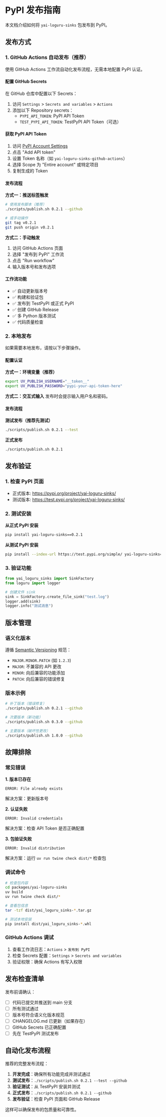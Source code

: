 # PyPI 发布指南

本文档介绍如何将 `yai-loguru-sinks` 包发布到 PyPI。

## 发布方式

### 1. GitHub Actions 自动发布（推荐）

使用 GitHub Actions 工作流自动化发布流程，无需本地配置 PyPI 认证。

#### 配置 GitHub Secrets

在 GitHub 仓库中配置以下 Secrets：

1. 访问 `Settings` > `Secrets and variables` > `Actions`
2. 添加以下 Repository secrets：
   - `PYPI_API_TOKEN`: PyPI API Token
   - `TEST_PYPI_API_TOKEN`: TestPyPI API Token（可选）

#### 获取 PyPI API Token

1. 访问 [PyPI Account Settings](https://pypi.org/manage/account/)
2. 点击 "Add API token"
3. 设置 Token 名称（如 `yai-loguru-sinks-github-actions`）
4. 选择 Scope 为 "Entire account" 或特定项目
5. 复制生成的 Token

#### 发布流程

**方式一：推送标签触发**
```bash
# 使用发布脚本（推荐）
./scripts/publish.sh 0.2.1 --github

# 或手动操作
git tag v0.2.1
git push origin v0.2.1
```

**方式二：手动触发**
1. 访问 GitHub Actions 页面
2. 选择 "发布到 PyPI" 工作流
3. 点击 "Run workflow"
4. 输入版本号和发布选项

#### 工作流功能

- ✅ 自动更新版本号
- ✅ 构建和验证包
- ✅ 发布到 TestPyPI 或正式 PyPI
- ✅ 创建 GitHub Release
- ✅ 多 Python 版本测试
- ✅ 代码质量检查

### 2. 本地发布

如果需要本地发布，请按以下步骤操作。

#### 配置认证

**方式一：环境变量（推荐）**
```bash
export UV_PUBLISH_USERNAME="__token__"
export UV_PUBLISH_PASSWORD="pypi-your-api-token-here"
```

**方式二：交互式输入**
发布时会提示输入用户名和密码。

#### 发布流程

**测试发布（推荐先测试）**
```bash
./scripts/publish.sh 0.2.1 --test
```

**正式发布**
```bash
./scripts/publish.sh 0.2.1
```

## 发布验证

### 1. 检查 PyPI 页面

- 正式版本: https://pypi.org/project/yai-loguru-sinks/
- 测试版本: https://test.pypi.org/project/yai-loguru-sinks/

### 2. 测试安装

**从正式 PyPI 安装**
```bash
pip install yai-loguru-sinks==0.2.1
```

**从测试 PyPI 安装**
```bash
pip install --index-url https://test.pypi.org/simple/ yai-loguru-sinks==0.2.1
```

### 3. 验证功能

```python
from yai_loguru_sinks import SinkFactory
from loguru import logger

# 创建文件 sink
sink = SinkFactory.create_file_sink("test.log")
logger.add(sink)
logger.info("测试消息")
```

## 版本管理

### 语义化版本

遵循 [Semantic Versioning](https://semver.org/) 规范：

- `MAJOR.MINOR.PATCH` (如 `1.2.3`)
- `MAJOR`: 不兼容的 API 更改
- `MINOR`: 向后兼容的功能添加
- `PATCH`: 向后兼容的错误修复

### 版本示例

```bash
# 补丁版本（错误修复）
./scripts/publish.sh 0.2.1 --github

# 次要版本（新功能）
./scripts/publish.sh 0.3.0 --github

# 主要版本（破坏性更改）
./scripts/publish.sh 1.0.0 --github
```

## 故障排除

### 常见错误

**1. 版本已存在**
```
ERROR: File already exists
```
解决方案：更新版本号

**2. 认证失败**
```
ERROR: Invalid credentials
```
解决方案：检查 API Token 是否正确配置

**3. 包验证失败**
```
ERROR: Invalid distribution
```
解决方案：运行 `uv run twine check dist/*` 检查包

### 调试命令

```bash
# 检查包内容
cd packages/yai-loguru-sinks
uv build
uv run twine check dist/*

# 查看包信息
tar -tzf dist/yai_loguru_sinks-*.tar.gz

# 测试本地安装
pip install dist/yai_loguru_sinks-*.whl
```

### GitHub Actions 调试

1. 查看工作流日志：`Actions` > `发布到 PyPI`
2. 检查 Secrets 配置：`Settings` > `Secrets and variables`
3. 验证权限：确保 Actions 有写入权限

## 发布检查清单

发布前请确认：

- [ ] 代码已提交并推送到 main 分支
- [ ] 所有测试通过
- [ ] 版本号符合语义化版本规范
- [ ] CHANGELOG.md 已更新（如果存在）
- [ ] GitHub Secrets 已正确配置
- [ ] 先在 TestPyPI 测试发布

## 自动化发布流程

推荐的完整发布流程：

1. **开发完成**：确保所有功能完成并测试通过
2. **测试发布**：`./scripts/publish.sh 0.2.1 --test --github`
3. **验证测试**：从 TestPyPI 安装并测试
4. **正式发布**：`./scripts/publish.sh 0.2.1 --github`
5. **发布验证**：检查 PyPI 页面和 GitHub Release

这样可以确保发布的包质量和可靠性。